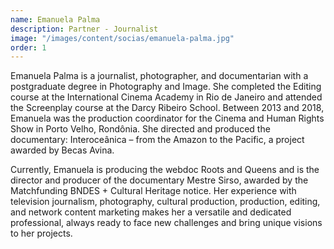 ```yaml
---
name: Emanuela Palma
description: Partner - Journalist
image: "/images/content/socias/emanuela-palma.jpg"
order: 1
---
```


Emanuela Palma is a journalist, photographer, and documentarian with a postgraduate degree in Photography and Image. She completed the Editing course at the International Cinema Academy in Rio de Janeiro and attended the Screenplay course at the Darcy Ribeiro School. Between 2013 and 2018, Emanuela was the production coordinator for the Cinema and Human Rights Show in Porto Velho, Rondônia. She directed and produced the documentary: Interoceânica – from the Amazon to the Pacific, a project awarded by Becas Avina.

Currently, Emanuela is producing the webdoc Roots and Queens and is the director and producer of the documentary Mestre Sirso, awarded by the Matchfunding BNDES + Cultural Heritage notice. Her experience with television journalism, photography, cultural production, production, editing, and network content marketing makes her a versatile and dedicated professional, always ready to face new challenges and bring unique visions to her projects.
